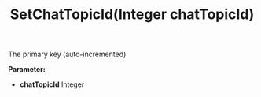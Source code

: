 ﻿---
uid: crmscript_ref_NSChatTopicEntity_SetChatTopicId
title: SetChatTopicId(Integer chatTopicId)
intellisense: NSChatTopicEntity.SetChatTopicId
keywords: NSChatTopicEntity, GetChatTopicId
so.topic: reference
---

The primary key (auto-incremented)

**Parameter:** 
 - **chatTopicId** Integer

